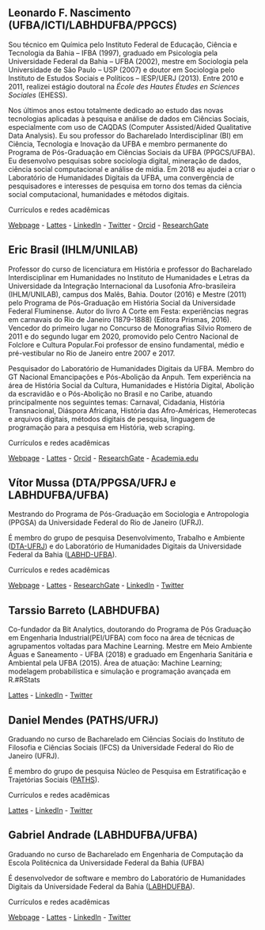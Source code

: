 ## Leonardo F. Nascimento (UFBA/ICTI/LABHDUFBA/PPGCS)

Sou técnico em Química pelo Instituto Federal de Educação, Ciência e Tecnologia da Bahia – IFBA (1997), graduado em Psicologia pela Universidade Federal da Bahia – UFBA (2002), mestre em Sociologia pela Universidade de São Paulo – USP (2007) e doutor em Sociologia pelo Instituto de Estudos Sociais e Políticos – IESP/UERJ (2013). Entre 2010 e 2011, realizei estágio doutoral na *École des Hautes Études en Sciences Sociales* (EHESS). 

Nos últimos anos estou totalmente dedicado ao estudo das novas tecnologias aplicadas à pesquisa e análise de dados em Ciências Sociais, especialmente com uso de CAQDAS (Computer Assisted/Aided Qualitative Data Analysis). Eu sou professor do Bacharelado Interdisciplinar (BI) em Ciência, Tecnologia e Inovação da UFBA e membro permanente do Programa de Pós-Graduação em Ciências Sociais da UFBA (PPGCS/UFBA). Eu desenvolvo pesquisas sobre sociologia digital, mineração de dados, ciência social computacional e análise de mídia. Em 2018 eu ajudei a criar o Laboratório de Humanidades Digitais da UFBA, uma convergência de pesquisadores e interesses de pesquisa em torno dos temas da ciência social computacional,
humanidades e métodos digitais.

Currículos e redes acadêmicas

[Webpage](https://leofn.com/) - 
[Lattes](http://lattes.cnpq.br/7141811368487014) - [LinkedIn](https://www.linkedin.com/in/leonardo-nascimento-labhdufba/) - [Twitter](https://twitter.com/leofn3) -
[Orcid](https://orcid.org/0000-0003-2929-1115) - [ResearchGate](https://www.researchgate.net/profile/Leonardo-Nascimento-2)

 
## Eric Brasil (IHLM/UNILAB)

Professor do curso de licenciatura em História e professor do Bacharelado Interdisciplinar em Humanidades no Instituto de Humanidades e Letras da Universidade da Integração Internacional da Lusofonia Afro-brasileira (IHLM/UNILAB), campus dos Malês, Bahia. Doutor (2016) e Mestre (2011) pelo Programa de Pós-Graduação em História Social da Universidade Federal Fluminense. Autor do livro A Corte em Festa: experiências negras em carnavais do Rio de Janeiro (1879-1888) (Editora Prismas, 2016). Vencedor do primeiro lugar no Concurso de Monografias Silvio Romero de 2011 e do segundo lugar em 2020, promovido pelo Centro Nacional de Folclore e Cultura Popular.Foi professor de ensino fundamental, médio e pré-vestibular no Rio de Janeiro entre 2007 e 2017.

Pesquisador do Laboratório de Humanidades Digitais da UFBA. Membro do GT Nacional Emancipações e Pós-Abolição da Anpuh. Tem experiência na área de História Social da Cultura, Humanidades e História Digital, Abolição da escravidão e o Pós-Abolição no Brasil e no Caribe, atuando principalmente nos seguintes temas: Carnaval, Cidadania, História Transnacional, Diáspora Africana, História das Afro-Américas, Hemerotecas e arquivos digitais, métodos digitais de pesquisa, linguagem de programação para a pesquisa em História, web scraping. 


Currículos e redes acadêmicas

[Webpage](https://ericbrasiln.github.io) - [Lattes](http://lattes.cnpq.br/6853705640900524) - [Orcid]("https://orcid.org/0000-0001-5067-8475) - [ResearchGate](https://www.researchgate.net/profile/Eric_Brasil) - [Academia.edu](https://unilab.academia.edu/EricBrasil)

## Vítor Mussa (DTA/PPGSA/UFRJ e LABHDUFBA/UFBA)

Mestrando do Programa de Pós-Graduação em Sociologia e Antropologia (PPGSA) da Universidade Federal do Rio de Janeiro (UFRJ).

É membro do grupo de pesquisa Desenvolvimento, Trabalho e Ambiente ([DTA-UFRJ](https://www.nucleodta.org/inicio)) e do Laboratório de Humanidades Digitais da Universidade Federal da Bahia ([LABHD-UFBA](http://www.labhd.ufba.br/)).

Currículos e redes acadêmicas

[Webpage](https://vmussa.github.io) - [Lattes](http://lattes.cnpq.br/2934187748254130) - [ResearchGate](https://www.researchgate.net/profile/Vitor-Mussa-2) - [LinkedIn](https://www.linkedin.com/in/vmussa/) - [Twitter](https://twitter.com/vitormussa)

## Tarssio Barreto (LABHDUFBA)

Co-fundador da Bit Analytics, doutorando do Programa de Pós Graduação em Engenharia Industrial(PEI/UFBA) com foco na área de técnicas de agrupamentos voltadas para Machine Learning. Mestre em Meio Ambiente Águas e Saneamento - UFBA (2018) e graduado em Engenharia Sanitária e Ambiental pela UFBA (2015). Área de atuação: Machine Learning; modelagem probabilística e simulação e programação avançada em R.#RStats

[Lattes](http://lattes.cnpq.br/8314700954142455) - 
[LinkedIn](https://www.linkedin.com/in/tarssio-brito-barreto-9646b817b/) - 
[Twitter](https://twitter.com/danielmnds34)


## Daniel Mendes (PATHS/UFRJ)

Graduando no curso de Bacharelado em Ciências Sociais do Instituto de Filosofia e Ciências Sociais (IFCS) da Universidade Federal do Rio de Janeiro (UFRJ).

É membro do grupo de pesquisa Núcleo de Pesquisa em Estratificação e Trajetórias Sociais ([PATHS](https://www.facebook.com/paths.research/)).

Currículos e redes acadêmicas

[Lattes](http://lattes.cnpq.br/9834413442426550) - [LinkedIn](https://www.linkedin.com/in/daniel-mendes-251212176/) - [Twitter](https://twitter.com/danielmnds34)

## Gabriel Andrade (LABHDUFBA/UFBA)

Graduando no curso de Bacharelado em Engenharia de Computação da Escola Politécnica da Universidade Federal da Bahia (UFBA)

É desenvolvedor de software e membro do Laboratório de Humanidades Digitais da Universidade Federal da Bahia ([LABHDUFBA](http://www.labhd.ufba.br/)).

Currículos e redes acadêmicas

[Webpage](https://gabrielsandrade.github.io) - [Lattes](http://lattes.cnpq.br/4915378425369073) - [LinkedIn](https://www.linkedin.com/in/gabriel-andrade-633996108) - [Twitter](https://twitter.com/ga_brieell_)
